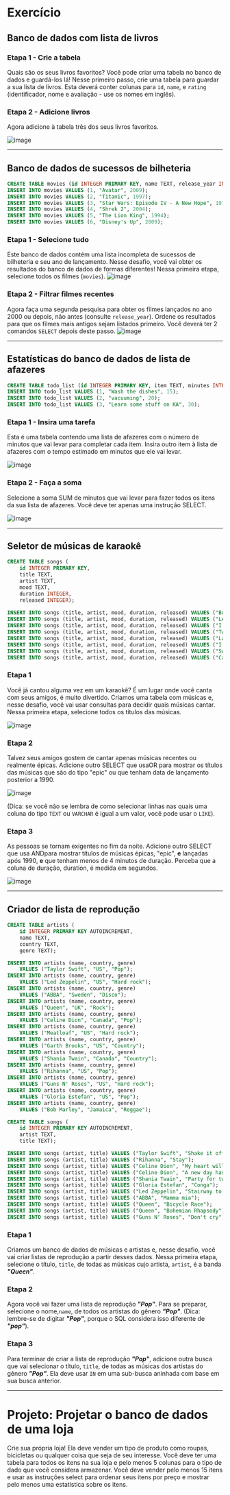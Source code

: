 # Exercício
## Banco de dados com lista de livros
### Etapa 1 - Crie a tabela
Quais são os seus livros favoritos? Você pode criar uma tabela no banco de dados e guardá-los lá! Nesse primeiro passo, crie uma tabela para guardar a sua lista de livros. Esta deverá conter colunas para `id`, `name`, e `rating` (identificador, nome e avaliação - use os nomes em inglês).

### Etapa 2 - Adicione livros
Agora adicione à tabela três dos seus livros favoritos.

![image](https://user-images.githubusercontent.com/93677384/149572027-008fe8f7-16a7-40de-b846-c7d039583d57.png)

---

## Banco de dados de sucessos de bilheteria

```sql
CREATE TABLE movies (id INTEGER PRIMARY KEY, name TEXT, release_year INTEGER);
INSERT INTO movies VALUES (1, "Avatar", 2009);
INSERT INTO movies VALUES (2, "Titanic", 1997);
INSERT INTO movies VALUES (3, "Star Wars: Episode IV - A New Hope", 1977);
INSERT INTO movies VALUES (4, "Shrek 2", 2004);
INSERT INTO movies VALUES (5, "The Lion King", 1994);
INSERT INTO movies VALUES (6, "Disney's Up", 2009);
```

### Etapa 1 - Selecione tudo
Este banco de dados contém uma lista incompleta de sucessos de bilheteria e seu ano de lançamento. Nesse desafio, você vai obter os resultados do banco de dados de formas diferentes! Nessa primeira etapa, selecione todos os filmes (`movies`).
![image](https://user-images.githubusercontent.com/93677384/149577363-36b63cd2-5593-4763-a5a5-ed691f797ddf.png)


### Etapa 2 - Filtrar filmes recentes
Agora faça uma segunda pesquisa para obter os filmes lançados no ano 2000 ou depois, não antes (consulte `release_year`). Ordene os resultados para que os filmes mais antigos sejam listados primeiro. Você deverá ter 2 comandos `SELECT` depois deste passo.
![image](https://user-images.githubusercontent.com/93677384/149580974-bd38b512-3571-4516-ab2d-bc7d74abedf5.png)

---

## Estatísticas do banco de dados de lista de afazeres

```sql
CREATE TABLE todo_list (id INTEGER PRIMARY KEY, item TEXT, minutes INTEGER);
INSERT INTO todo_list VALUES (1, "Wash the dishes", 15);
INSERT INTO todo_list VALUES (2, "vacuuming", 20);
INSERT INTO todo_list VALUES (3, "Learn some stuff on KA", 30);
```

### Etapa 1 - Insira uma tarefa
Esta é uma tabela contendo uma lista de afazeres com o número de minutos que vai levar para completar cada item. Insira outro item à lista de afazeres com o tempo estimado em minutos que ele vai levar.

![image](https://user-images.githubusercontent.com/93677384/149582145-b76285e4-9c84-4f1e-8814-a5b7a10f0c84.png)


### Etapa 2 - Faça a soma
Selecione a soma SUM de minutos que vai levar para fazer todos os itens da sua lista de afazeres. Você deve ter apenas uma instrução SELECT.

![image](https://user-images.githubusercontent.com/93677384/149583070-b7599e25-0623-4bd3-9492-53e1942c84e8.png)


---

## Seletor de músicas de karaokê

```sql
CREATE TABLE songs (
    id INTEGER PRIMARY KEY,
    title TEXT,
    artist TEXT,
    mood TEXT,
    duration INTEGER,
    released INTEGER);
    
INSERT INTO songs (title, artist, mood, duration, released) VALUES ("Bohemian Rhapsody", "Queen", "epic", 60, 1975);
INSERT INTO songs (title, artist, mood, duration, released) VALUES ("Let it go", "Idina Menzel", "epic", 227, 2013);
INSERT INTO songs (title, artist, mood, duration, released) VALUES ("I will survive", "Gloria Gaynor", "epic", 198, 1978);
INSERT INTO songs (title, artist, mood, duration, released) VALUES ("Twist and Shout", "The Beatles", "happy", 152, 1963);
INSERT INTO songs (title, artist, mood, duration, released) VALUES ("La Bamba", "Ritchie Valens", "happy", 166, 1958);
INSERT INTO songs (title, artist, mood, duration, released) VALUES ("I will always love you", "Whitney Houston", "epic", 273, 1992);
INSERT INTO songs (title, artist, mood, duration, released) VALUES ("Sweet Caroline", "Neil Diamond", "happy", 201, 1969);
INSERT INTO songs (title, artist, mood, duration, released) VALUES ("Call me maybe", "Carly Rae Jepsen", "happy", 193, 2011);
```

### Etapa 1
Você já cantou alguma vez em um karaokê? É um lugar onde você canta com seus amigos, é muito divertido. Criamos uma tabela com músicas e, nesse desafio, você vai usar consultas para decidir quais músicas cantar. Nessa primeira etapa, selecione todos os títulos das músicas.

![image](https://user-images.githubusercontent.com/93677384/149624044-7a3a88ea-a857-43ff-857e-25b0ca2b1661.png)


### Etapa 2
Talvez seus amigos gostem de cantar apenas músicas recentes ou realmente épicas. Adicione outro SELECT que usaOR para mostrar os títulos das músicas que são do tipo "epic" ou que tenham data de lançamento posterior a 1990.

![image](https://user-images.githubusercontent.com/93677384/149624242-e551b4c6-c906-4b3c-b048-cf80c697f011.png)


(Dica: se você não se lembra de como selecionar linhas nas quais uma coluna do tipo `TEXT` ou `VARCHAR` é igual a um valor, você pode usar o `LIKE`).

### Etapa 3
As pessoas se tornam exigentes no fim da noite. Adicione outro SELECT que usa ANDpara mostrar títulos de músicas épicas, "epic", **e** lançadas após 1990, __e__ que tenham menos de 4 minutos de duração.
Perceba que a coluna de duração, duration, é medida em segundos.

![image](https://user-images.githubusercontent.com/93677384/149624324-a713d20a-12b8-492a-ae2f-3fe287733587.png)


---

## Criador de lista de reprodução

```sql
CREATE TABLE artists (
    id INTEGER PRIMARY KEY AUTOINCREMENT,
    name TEXT,
    country TEXT,
    genre TEXT);

INSERT INTO artists (name, country, genre)
    VALUES ("Taylor Swift", "US", "Pop");
INSERT INTO artists (name, country, genre)
    VALUES ("Led Zeppelin", "US", "Hard rock");
INSERT INTO artists (name, country, genre)
    VALUES ("ABBA", "Sweden", "Disco");
INSERT INTO artists (name, country, genre)
    VALUES ("Queen", "UK", "Rock");
INSERT INTO artists (name, country, genre)
    VALUES ("Celine Dion", "Canada", "Pop");
INSERT INTO artists (name, country, genre)
    VALUES ("Meatloaf", "US", "Hard rock");
INSERT INTO artists (name, country, genre)
    VALUES ("Garth Brooks", "US", "Country");
INSERT INTO artists (name, country, genre)
    VALUES ("Shania Twain", "Canada", "Country");
INSERT INTO artists (name, country, genre)
    VALUES ("Rihanna", "US", "Pop");
INSERT INTO artists (name, country, genre)
    VALUES ("Guns N' Roses", "US", "Hard rock");
INSERT INTO artists (name, country, genre)
    VALUES ("Gloria Estefan", "US", "Pop");
INSERT INTO artists (name, country, genre)
    VALUES ("Bob Marley", "Jamaica", "Reggae");

CREATE TABLE songs (
    id INTEGER PRIMARY KEY AUTOINCREMENT,
    artist TEXT,
    title TEXT);

INSERT INTO songs (artist, title) VALUES ("Taylor Swift", "Shake it off");
INSERT INTO songs (artist, title) VALUES ("Rihanna", "Stay");
INSERT INTO songs (artist, title) VALUES ("Celine Dion", "My heart will go on");
INSERT INTO songs (artist, title) VALUES ("Celine Dion", "A new day has come");
INSERT INTO songs (artist, title) VALUES ("Shania Twain", "Party for two");
INSERT INTO songs (artist, title) VALUES ("Gloria Estefan", "Conga");
INSERT INTO songs (artist, title) VALUES ("Led Zeppelin", "Stairway to heaven");
INSERT INTO songs (artist, title) VALUES ("ABBA", "Mamma mia");
INSERT INTO songs (artist, title) VALUES ("Queen", "Bicycle Race");
INSERT INTO songs (artist, title) VALUES ("Queen", "Bohemian Rhapsody");
INSERT INTO songs (artist, title) VALUES ("Guns N' Roses", "Don't cry");
```

### Etapa 1
Criamos um banco de dados de músicas e artistas e, nesse desafio, você vai criar listas de reprodução a partir desses dados. Nessa primeira etapa, selecione o título, `title`, de todas as músicas cujo artista, `artist`, é a banda ___"Queen"___.

### Etapa 2
Agora você vai fazer uma lista de reprodução ***"Pop"***. Para se preparar, selecione o nome,`name`, de todos os artistas do gênero ***"Pop"***.
(Dica: lembre-se de digitar ***"Pop"***, porque o SQL considera isso diferente de ***"pop"***).

### Etapa 3
Para terminar de criar a lista de reprodução ***"Pop"***, adicione outra busca que vai selecionar o título, `title`, de todas as músicas dos artistas do gênero ***"Pop"***. Ela deve usar `IN` em uma sub-busca aninhada com base em sua busca anterior.

---

# Projeto: Projetar o banco de dados de uma loja

Crie sua própria loja! Ela deve vender um tipo de produto como roupas, bicicletas ou qualquer coisa que seja de seu interesse. Você deve ter uma tabela para todos os itens na sua loja e pelo menos 5 colunas para o tipo de dado que você considera armazenar. Você deve vender pelo menos 15 itens e usar as instruções select para ordenar seus itens por preço e mostrar pelo menos uma estatística sobre os itens.

